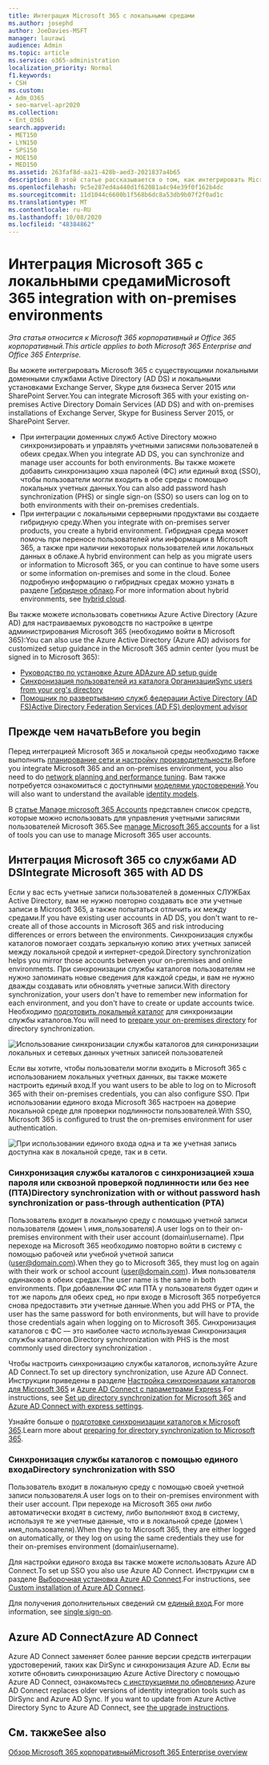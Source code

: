 ```yaml
---
title: Интеграция Microsoft 365 с локальными средами
ms.author: josephd
author: JoeDavies-MSFT
manager: laurawi
audience: Admin
ms.topic: article
ms.service: o365-administration
localization_priority: Normal
f1.keywords:
- CSH
ms.custom:
- Adm_O365
- seo-marvel-apr2020
ms.collection:
- Ent_O365
search.appverid:
- MET150
- LYN150
- SPS150
- MOE150
- MED150
ms.assetid: 263faf8d-aa21-428b-aed3-2021837a4b65
description: В этой статье рассказывается о том, как интегрировать Microsoft 365 с существующими службами каталогов и локальными средами.
ms.openlocfilehash: 9c5e287ed4a440d1f62081a4c94e39f0f162b4dc
ms.sourcegitcommit: 11d1044c6600b1f568b6dc8a53db9b07f2f0ad1c
ms.translationtype: MT
ms.contentlocale: ru-RU
ms.lasthandoff: 10/08/2020
ms.locfileid: "48384862"
---
```

# <a name="microsoft-365-integration-with-on-premises-environments"></a><span data-ttu-id="13933-103">Интеграция Microsoft 365 с локальными средами</span><span class="sxs-lookup"><span data-stu-id="13933-103">Microsoft 365 integration with on-premises environments</span></span>

<span data-ttu-id="13933-104">*Эта статья относится к Microsoft 365 корпоративный и Office 365 корпоративный.*</span><span class="sxs-lookup"><span data-stu-id="13933-104">*This article applies to both Microsoft 365 Enterprise and Office 365 Enterprise.*</span></span>

<span data-ttu-id="13933-105">Вы можете интегрировать Microsoft 365 с существующими локальными доменными службами Active Directory (AD DS) и локальными установками Exchange Server, Skype для бизнеса Server 2015 или SharePoint Server.</span><span class="sxs-lookup"><span data-stu-id="13933-105">You can integrate Microsoft 365 with your existing on-premises Active Directory Domain Services (AD DS) and with on-premises installations of Exchange Server, Skype for Business Server 2015, or SharePoint Server.</span></span>
  
 - <span data-ttu-id="13933-106">При интеграции доменных служб Active Directory можно синхронизировать и управлять учетными записями пользователей в обеих средах.</span><span class="sxs-lookup"><span data-stu-id="13933-106">When you integrate AD DS, you can synchronize and manage user accounts for both environments.</span></span> <span data-ttu-id="13933-107">Вы также можете добавить синхронизацию хэша паролей (ФС) или единый вход (SSO), чтобы пользователи могли входить в обе среды с помощью локальных учетных данных.</span><span class="sxs-lookup"><span data-stu-id="13933-107">You can also add password hash synchronization (PHS) or single sign-on (SSO) so users can log on to both environments with their on-premises credentials.</span></span>
 - <span data-ttu-id="13933-108">При интеграции с локальными серверными продуктами вы создаете гибридную среду.</span><span class="sxs-lookup"><span data-stu-id="13933-108">When you integrate with on-premises server products, you create a hybrid environment.</span></span> <span data-ttu-id="13933-109">Гибридная среда может помочь при переносе пользователей или информации в Microsoft 365, а также при наличии некоторых пользователей или локальных данных в облаке.</span><span class="sxs-lookup"><span data-stu-id="13933-109">A hybrid environment can help as you migrate users or information to Microsoft 365, or you can continue to have some users or some information on-premises and some in the cloud.</span></span> <span data-ttu-id="13933-110">Более подробную информацию о гибридных средах можно узнать в разделе [Гибридное облако](../solutions/cloud-architecture-models.md#hybrid).</span><span class="sxs-lookup"><span data-stu-id="13933-110">For more information about hybrid environments, see [hybrid cloud](../solutions/cloud-architecture-models.md#hybrid).</span></span>

<span data-ttu-id="13933-111">Вы также можете использовать советникы Azure Active Directory (Azure AD) для настраиваемых руководств по настройке в центре администрирования Microsoft 365 (необходимо войти в Microsoft 365):</span><span class="sxs-lookup"><span data-stu-id="13933-111">You can also use the Azure Active Directory (Azure AD) advisors for customized setup guidance in the Microsoft 365 admin center (you must be signed in to Microsoft 365):</span></span>

- [<span data-ttu-id="13933-112">Руководство по установке Azure AD</span><span class="sxs-lookup"><span data-stu-id="13933-112">Azure AD setup guide</span></span>](https://aka.ms/aadpguidance)
- [<span data-ttu-id="13933-113">Синхронизация пользователей из каталога Организации</span><span class="sxs-lookup"><span data-stu-id="13933-113">Sync users from your org's directory</span></span>](https://aka.ms/aadconnectpwsync)
- [<span data-ttu-id="13933-114">Помощник по развертыванию служб федерации Active Directory (AD FS)</span><span class="sxs-lookup"><span data-stu-id="13933-114">Active Directory Federation Services (AD FS) deployment advisor</span></span>](https://aka.ms/adfsguidance)
   
## <a name="before-you-begin"></a><span data-ttu-id="13933-115">Прежде чем начать</span><span class="sxs-lookup"><span data-stu-id="13933-115">Before you begin</span></span>

<span data-ttu-id="13933-116">Перед интеграцией Microsoft 365 и локальной среды необходимо также выполнить [планирование сети и настройку производительности](network-planning-and-performance.md).</span><span class="sxs-lookup"><span data-stu-id="13933-116">Before you integrate Microsoft 365 and an on-premises environment, you also need to do [network planning and performance tuning](network-planning-and-performance.md).</span></span> <span data-ttu-id="13933-117">Вам также потребуется ознакомиться с доступными [моделями удостоверений](about-microsoft-365-identity.md).</span><span class="sxs-lookup"><span data-stu-id="13933-117">You will also want to understand the available [identity models](about-microsoft-365-identity.md).</span></span> 

<span data-ttu-id="13933-118">В [статье Manage microsoft 365 Accounts](manage-microsoft-365-accounts.md) представлен список средств, которые можно использовать для управления учетными записями пользователей Microsoft 365.</span><span class="sxs-lookup"><span data-stu-id="13933-118">See [manage Microsoft 365 accounts](manage-microsoft-365-accounts.md) for a list of tools you can use to manage Microsoft 365 user accounts.</span></span> 
  
## <a name="integrate-microsoft-365-with-ad-ds"></a><span data-ttu-id="13933-119">Интеграция Microsoft 365 со службами AD DS</span><span class="sxs-lookup"><span data-stu-id="13933-119">Integrate Microsoft 365 with AD DS</span></span>

<span data-ttu-id="13933-120">Если у вас есть учетные записи пользователей в доменных СЛУЖБах Active Directory, вам не нужно повторно создавать все эти учетные записи в Microsoft 365, а также попытаться отличить их между средами.</span><span class="sxs-lookup"><span data-stu-id="13933-120">If you have existing user accounts in AD DS, you don't want to re-create all of those accounts in Microsoft 365 and risk introducing differences or errors between the environments.</span></span> <span data-ttu-id="13933-121">Синхронизация службы каталогов помогает создать зеркальную копию этих учетных записей между локальной средой и интернет-средой.</span><span class="sxs-lookup"><span data-stu-id="13933-121">Directory synchronization helps you mirror those accounts between your on-premises and online environments.</span></span> <span data-ttu-id="13933-122">При синхронизации службы каталогов пользователям не нужно запоминать новые сведения для каждой среды, и вам не нужно дважды создавать или обновлять учетные записи.</span><span class="sxs-lookup"><span data-stu-id="13933-122">With directory synchronization, your users don't have to remember new information for each environment, and you don't have to create or update accounts twice.</span></span> <span data-ttu-id="13933-123">Необходимо [подготовить локальный каталог](prepare-for-directory-synchronization.md) для синхронизации службы каталогов.</span><span class="sxs-lookup"><span data-stu-id="13933-123">You will need to [prepare your on-premises directory](prepare-for-directory-synchronization.md) for directory synchronization.</span></span>
  
![Использование синхронизации службы каталогов для синхронизации локальных и сетевых данных учетных записей пользователей](../media/microsoft-365-integration/directory-synchronization.png)
  
<span data-ttu-id="13933-125">Если вы хотите, чтобы пользователи могли входить в Microsoft 365 с использованием локальных учетных данных, вы также можете настроить единый вход.</span><span class="sxs-lookup"><span data-stu-id="13933-125">If you want users to be able to log on to Microsoft 365 with their on-premises credentials, you can also configure SSO.</span></span> <span data-ttu-id="13933-126">При использовании единого входа Microsoft 365 настроен на доверие локальной среде для проверки подлинности пользователей.</span><span class="sxs-lookup"><span data-stu-id="13933-126">With SSO, Microsoft 365 is configured to trust the on-premises environment for user authentication.</span></span>
  
![При использовании единого входа одна и та же учетная запись доступна как в локальной среде, так и в сети.](../media/microsoft-365-integration/single-sign-on.png)

### <a name="directory-synchronization-with-or-without-password-hash-synchronization-or-pass-through-authentication-pta"></a><span data-ttu-id="13933-128">Синхронизация службы каталогов с синхронизацией хэша пароля или сквозной проверкой подлинности или без нее (ПТА)</span><span class="sxs-lookup"><span data-stu-id="13933-128">Directory synchronization with or without password hash synchronization or pass-through authentication (PTA)</span></span>

<span data-ttu-id="13933-129">Пользователь входит в локальную среду с помощью учетной записи пользователя (домен \ имя_пользователя).</span><span class="sxs-lookup"><span data-stu-id="13933-129">A user logs on to their on-premises environment with their user account (domain\username).</span></span> <span data-ttu-id="13933-130">При переходе на Microsoft 365 необходимо повторно войти в систему с помощью рабочей или учебной учетной записи (user@domain.com).</span><span class="sxs-lookup"><span data-stu-id="13933-130">When they go to Microsoft 365, they must log on again with their work or school account (user@domain.com).</span></span> <span data-ttu-id="13933-131">Имя пользователя одинаково в обеих средах.</span><span class="sxs-lookup"><span data-stu-id="13933-131">The user name is the same in both environments.</span></span> <span data-ttu-id="13933-132">При добавлении ФС или ПТА у пользователя будет один и тот же пароль для обеих сред, но при входе в Microsoft 365 потребуется снова предоставить эти учетные данные.</span><span class="sxs-lookup"><span data-stu-id="13933-132">When you add PHS or PTA, the user has the same password for both environments, but will have to provide those credentials again when logging on to Microsoft 365.</span></span> <span data-ttu-id="13933-133">Синхронизация каталогов с ФС — это наиболее часто используемая Синхронизация службы каталогов.</span><span class="sxs-lookup"><span data-stu-id="13933-133">Directory synchronization with PHS is the most commonly used directory synchronization .</span></span>

<span data-ttu-id="13933-134">Чтобы настроить синхронизацию службы каталогов, используйте Azure AD Connect.</span><span class="sxs-lookup"><span data-stu-id="13933-134">To set up directory synchronization, use Azure AD Connect.</span></span> <span data-ttu-id="13933-135">Инструкции приведены в разделе [Настройка синхронизации каталогов для Microsoft 365](set-up-directory-synchronization.md) и [Azure AD Connect с параметрами Express](https://go.microsoft.com/fwlink/p/?LinkId=698537).</span><span class="sxs-lookup"><span data-stu-id="13933-135">For instructions, see [Set up directory synchronization for Microsoft 365](set-up-directory-synchronization.md) and [Azure AD Connect with express settings](https://go.microsoft.com/fwlink/p/?LinkId=698537).</span></span>

<span data-ttu-id="13933-136">Узнайте больше о [подготовке синхронизации каталогов к Microsoft 365](prepare-for-directory-synchronization.md).</span><span class="sxs-lookup"><span data-stu-id="13933-136">Learn more about [preparing for directory synchronization to Microsoft 365](prepare-for-directory-synchronization.md).</span></span>

### <a name="directory-synchronization-with-sso"></a><span data-ttu-id="13933-137">Синхронизация службы каталогов с помощью единого входа</span><span class="sxs-lookup"><span data-stu-id="13933-137">Directory synchronization with SSO</span></span>

<span data-ttu-id="13933-138">Пользователь входит в локальную среду с помощью своей учетной записи пользователя.</span><span class="sxs-lookup"><span data-stu-id="13933-138">A user logs on to their on-premises environment with their user account.</span></span> <span data-ttu-id="13933-139">При переходе на Microsoft 365 они либо автоматически входят в систему, либо выполняют вход в систему, используя те же учетные данные, что и в локальной среде (домен \ имя_пользователя).</span><span class="sxs-lookup"><span data-stu-id="13933-139">When they go to Microsoft 365, they are either logged on automatically, or they log on using the same credentials they use for their on-premises environment (domain\username).</span></span>

<span data-ttu-id="13933-140">Для настройки единого входа вы также можете использовать Azure AD Connect.</span><span class="sxs-lookup"><span data-stu-id="13933-140">To set up SSO you also use Azure AD Connect.</span></span> <span data-ttu-id="13933-141">Инструкции см в разделе [Выборочная установка Azure AD Connect](https://go.microsoft.com/fwlink/p/?LinkID=698430).</span><span class="sxs-lookup"><span data-stu-id="13933-141">For instructions, see [Custom installation of Azure AD Connect](https://go.microsoft.com/fwlink/p/?LinkID=698430).</span></span>

<span data-ttu-id="13933-142">Для получения дополнительных сведений см [единый вход](https://go.microsoft.com/fwlink/p/?LinkId=698604).</span><span class="sxs-lookup"><span data-stu-id="13933-142">For more information, see [single sign-on](https://go.microsoft.com/fwlink/p/?LinkId=698604).</span></span>

## <a name="azure-ad-connect"></a><span data-ttu-id="13933-143">Azure AD Connect</span><span class="sxs-lookup"><span data-stu-id="13933-143">Azure AD Connect</span></span>

<span data-ttu-id="13933-144">Azure AD Connect заменяет более ранние версии средств интеграции удостоверений, таких как DirSync и синхронизация Azure AD. Если вы хотите обновить синхронизацию Azure Active Directory с помощью Azure AD Connect, ознакомьтесь [с инструкциями по обновлению](https://go.microsoft.com/fwlink/p/?LinkId=733240).</span><span class="sxs-lookup"><span data-stu-id="13933-144">Azure AD Connect replaces older versions of identity integration tools such as DirSync and Azure AD Sync. If you want to update from Azure Active Directory Sync to Azure AD Connect, see [the upgrade instructions](https://go.microsoft.com/fwlink/p/?LinkId=733240).</span></span> 

## <a name="see-also"></a><span data-ttu-id="13933-145">См. также</span><span class="sxs-lookup"><span data-stu-id="13933-145">See also</span></span>

[<span data-ttu-id="13933-146">Обзор Microsoft 365 корпоративный</span><span class="sxs-lookup"><span data-stu-id="13933-146">Microsoft 365 Enterprise overview</span></span>](microsoft-365-overview.md)
